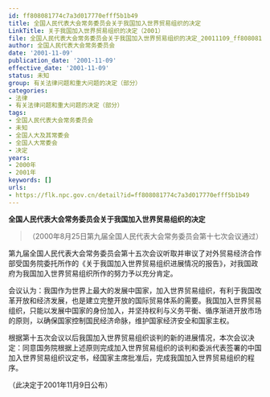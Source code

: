 ```yaml
---
id: ff808081774c7a3d017770efff5b1b49
title: 全国人民代表大会常务委员会关于我国加入世界贸易组织的决定
LinkTitle: 关于我国加入世界贸易组织的决定（2001）
file: 全国人民代表大会常务委员会关于我国加入世界贸易组织的决定_20011109_ff808081774c7a3d017770efff5b1b49.docx
author: 全国人民代表大会常务委员会
date: '2001-11-09'
publication_date: '2001-11-09'
effective_date: '2001-11-09'
status: 未知
group: 有关法律问题和重大问题的决定（部分）
categories:
- 法律
- 有关法律问题和重大问题的决定（部分）
tags:
- 全国人民代表大会常务委员会
- 未知
- 全国人大及其常委会
- 全国人大常委会
- 决定
years:
- 2000年
- 2001年
keywords: []
urls:
- https://flk.npc.gov.cn/detail?id=ff808081774c7a3d017770efff5b1b49
---
```


**全国人民代表大会常务委员会关于我国加入世界贸易组织的决定**

> （2000年8月25日第九届全国人民代表大会常务委员会第十七次会议通过）

第九届全国人民代表大会常务委员会第十五次会议听取并审议了对外贸易经济合作部受国务院委托所作的《关于我国加入世界贸易组织进展情况的报告》，对我国政府为我国加入世界贸易组织所作的努力予以充分肯定。

会议认为：我国作为世界上最大的发展中国家，加入世界贸易组织，有利于我国改革开放和经济发展，也是建立完整开放的国际贸易体系的需要。我国加入世界贸易组织，只能以发展中国家的身份加入，并坚持权利与义务平衡、循序渐进开放市场的原则，以确保国家控制国民经济命脉，维护国家经济安全和国家主权。

根据第十五次会议以后我国加入世界贸易组织谈判的新的进展情况，本次会议决定：同意国务院根据上述原则完成加入世界贸易组织的谈判和委派代表签署的中国加入世界贸易组织议定书，经国家主席批准后，完成我国加入世界贸易组织的程序。

（此决定于2001年11月9日公布）
